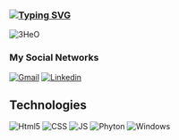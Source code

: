 ### <a href="https://git.io/typing-svg"><img src="https://readme-typing-svg.demolab.com?font=Fira+Code&pause=1000&color=4BF736&center=falso&vCenter=falso&repeat=verdadeiro&random=falso&width=435&lines=Welcome+to+my+profile!" alt="Typing SVG" /></a>
</span>

![3HeO](https://github.com/crxtn/crxtn/assets/141663844/398e683c-538e-4765-a0a0-4b2508e089b9)

<div align="center">

</div>

### My Social Networks 

[![Gmail](https://img.shields.io/badge/Gmail-D14836?style=for-the-badge&logo=gmail&logoColor=white)](https://mail.google.com/mail/u/0/#inbox)
[![Linkedin](https://img.shields.io/badge/LinkedIn-0077B5?style=for-the-badge&logo=linkedin&logoColor=white)](https://www.linkedin.com/in/cristhian-cassol-a91148194/)

## Technologies
![Html5](https://img.shields.io/badge/HTML5-E34F26?style=for-the-badge&logo=html5&logoColor=white)
![CSS](https://img.shields.io/badge/CSS3-1572B6?style=for-the-badge&logo=css3&logoColor=white)
![JS](https://img.shields.io/badge/JavaScript-F7DF1E?style=for-the-badge&logo=javascript&logoColor=black)
![Phyton](https://img.shields.io/badge/Python-3776AB?style=for-the-badge&logo=python&logoColor=white)
![Windows](https://img.shields.io/badge/Microsoft-666666?style=for-the-badge&logo=microsoft&logoColor=white)
